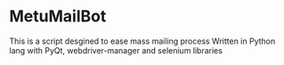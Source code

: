 # MetuMailBot
This is a script desgined to ease mass mailing process
Written in Python lang with PyQt, webdriver-manager and selenium libraries
